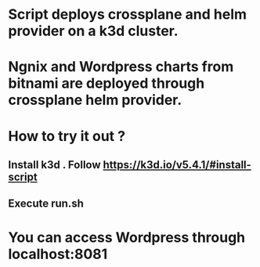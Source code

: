 # Script deploys crossplane and helm provider on a k3d cluster. 
# Ngnix and Wordpress charts from bitnami are deployed through crossplane helm provider.


# How to try it out ?
## Install k3d . Follow https://k3d.io/v5.4.1/#install-script
## Execute run.sh

# You can access Wordpress through localhost:8081 
